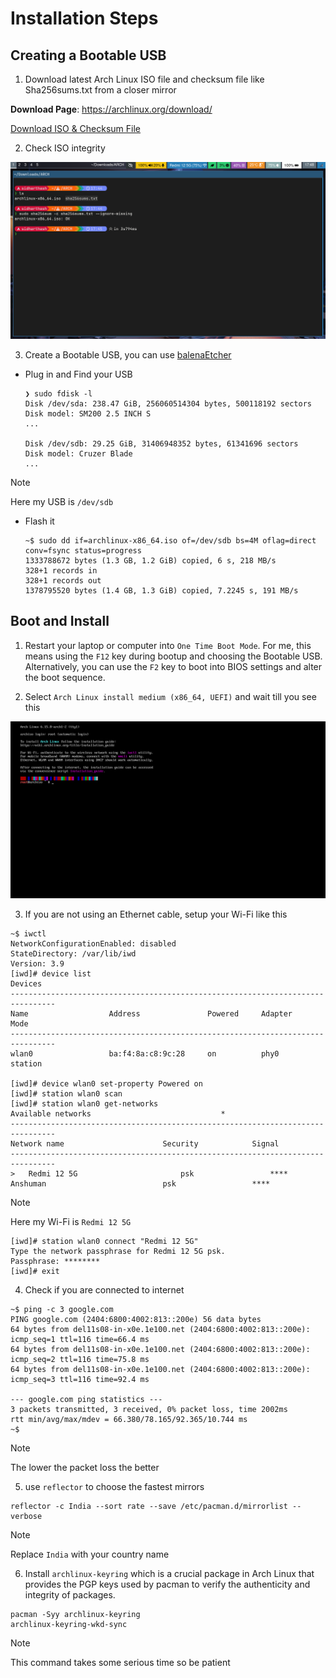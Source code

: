 # Installation Steps

## Creating a Bootable USB

1. Download latest Arch Linux ISO file and checksum file like Sha256sums.txt from a closer mirror

  **Download Page**: <https://archlinux.org/download/>

  [Download ISO & Checksum File](https://github.com/user-attachments/assets/63b4dbb9-7750-4759-b9ea-dc0cefdd2da7)

2. Check ISO integrity

  ![Check Sha256sum](media/sha256sum-check.png)

3. Create a Bootable USB, you can use [balenaEtcher](https://etcher.balena.io/)

  - Plug in and Find your USB

    ```
    ❯ sudo fdisk -l
    Disk /dev/sda: 238.47 GiB, 256060514304 bytes, 500118192 sectors
    Disk model: SM200 2.5 INCH S
    ...

    Disk /dev/sdb: 29.25 GiB, 31406948352 bytes, 61341696 sectors
    Disk model: Cruzer Blade
    ...
    ```

> [!NOTE]
> Here my USB is `/dev/sdb`

  - Flash it

    ```
    ~$ sudo dd if=archlinux-x86_64.iso of=/dev/sdb bs=4M oflag=direct conv=fsync status=progress
    1333788672 bytes (1.3 GB, 1.2 GiB) copied, 6 s, 218 MB/s
    328+1 records in
    328+1 records out
    1378795520 bytes (1.4 GB, 1.3 GiB) copied, 7.2245 s, 191 MB/s
    ```

## Boot and Install

1. Restart your laptop or computer into `One Time Boot Mode`. For me, this means using the `F12` key during bootup and choosing the Bootable USB. Alternatively, you can use the `F2` key to boot into BIOS settings and alter the boot sequence.

2. Select `Arch Linux install medium (x86_64, UEFI)` and wait till you see this

  ![TTY after boot](media/TTY-after-boot.png)

3. If you are not using an Ethernet cable, setup your Wi-Fi like this

  ```
  ~$ iwctl
  NetworkConfigurationEnabled: disabled
  StateDirectory: /var/lib/iwd
  Version: 3.9
  [iwd]# device list
  Devices
  --------------------------------------------------------------------------------
  Name                  Address               Powered     Adapter     Mode
  --------------------------------------------------------------------------------
  wlan0                 ba:f4:8a:c8:9c:28     on          phy0        station

  [iwd]# device wlan0 set-property Powered on
  [iwd]# station wlan0 scan
  [iwd]# station wlan0 get-networks
  Available networks                             *
  --------------------------------------------------------------------------------
  Network name                      Security            Signal
  --------------------------------------------------------------------------------
  >   Redmi 12 5G                       psk                 ****
  Anshuman                          psk                 ****
  ```

> [!NOTE]
> Here my Wi-Fi is `Redmi 12 5G`

  ```
  [iwd]# station wlan0 connect "Redmi 12 5G"
  Type the network passphrase for Redmi 12 5G psk.
  Passphrase: ********
  [iwd]# exit
  ```

4. Check if you are connected to internet

  ```
  ~$ ping -c 3 google.com
  PING google.com (2404:6800:4002:813::200e) 56 data bytes
  64 bytes from del11s08-in-x0e.1e100.net (2404:6800:4002:813::200e): icmp_seq=1 ttl=116 time=66.4 ms
  64 bytes from del11s08-in-x0e.1e100.net (2404:6800:4002:813::200e): icmp_seq=2 ttl=116 time=75.8 ms
  64 bytes from del11s08-in-x0e.1e100.net (2404:6800:4002:813::200e): icmp_seq=3 ttl=116 time=92.4 ms

  --- google.com ping statistics ---
  3 packets transmitted, 3 received, 0% packet loss, time 2002ms
  rtt min/avg/max/mdev = 66.380/78.165/92.365/10.744 ms
  ~$
  ```

> [!NOTE]
> The lower the packet loss the better

5. use `reflector` to choose the fastest mirrors

  ```
  reflector -c India --sort rate --save /etc/pacman.d/mirrorlist --verbose
  ```

> [!NOTE]
> Replace `India` with your country name

6. Install `archlinux-keyring` which is a crucial package in Arch Linux that provides the PGP keys used by pacman to verify the authenticity and integrity of packages.

  ```
  pacman -Syy archlinux-keyring
  archlinux-keyring-wkd-sync
  ```

> [!NOTE]
> This command takes some serious time so be patient
